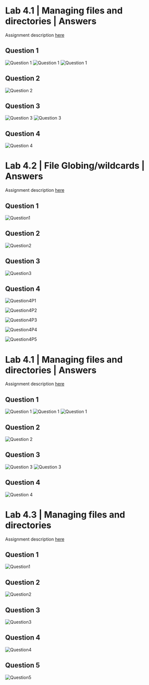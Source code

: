# Lab 4.1 | Managing files and directories | Answers
Assignment description [here](https://raw.githubusercontent.com/ra559/cis106/main/labs/lab4.1.md)

## Question 1
![Question 1](/imgs/lab4-1imgs/Q1-1.png)
![Question 1](/imgs/lab4-1imgs/Q1-2.png)
![Question 1](/imgs/lab4-1imgs/Q1-3.png)
## Question 2
![Question 2](/imgs/lab4-1imgs/Q2.png)

## Question 3
![Question 3](/imgs/lab4-1imgs/Q3-1.png)
![Question 3](/imgs/lab4-1imgs/Q3-1.png)

## Question 4
![Question 4](/imgs/lab4-1imgs/Q4.png)

# Lab 4.2 | File Globing/wildcards | Answers
Assignment description [here](https://raw.githubusercontent.com/ra559/cis106/main/labs/lab4.2.md)

## Question 1
![Question1](/imgs/lab4-2imgs/Question1.png)

## Question 2
![Question2](/imgs/lab4-2imgs/Question2.png)

## Question 3
![Question3](/imgs/lab4-2imgs/Question3.png)

## Question 4
![Question4P1](/imgs/lab4-2imgs/Question4P1.png)

![Question4P2](/imgs/lab4-2imgs/Question4P2.png)

![Question4P3](/imgs/lab4-2imgs/Question4P3.png)

![Question4P4](/imgs/lab4-2imgs/Question4P4.png)

![Question4P5](/imgs/lab4-2imgs/Question4P5.png)

# Lab 4.1 | Managing files and directories | Answers
Assignment description [here](https://raw.githubusercontent.com/ra559/cis106/main/labs/lab4.1.md)

## Question 1
![Question 1](/imgs/lab4-1imgs/Q1-1.png)
![Question 1](/imgs/lab4-1imgs/Q1-2.png)
![Question 1](/imgs/lab4-1imgs/Q1-3.png)
## Question 2
![Question 2](/imgs/lab4-1imgs/Q2.png)

## Question 3
![Question 3](/imgs/lab4-1imgs/Q3-1.png)
![Question 3](/imgs/lab4-1imgs/Q3-1.png)

## Question 4
![Question 4](/imgs/lab4-1imgs/Q4.png)

# Lab 4.3 | Managing files and directories
Assignment description [here](https://github.com/ra559/cis106/blob/main/labs/lab4.3.md)

## Question 1
![Question1](/imgs/lab4-3imgs/Question1.png)

## Question 2
![Question2](/imgs/lab4-3imgs/Question2.png)

## Question 3
![Question3](/imgs/lab4-3imgs/Question3.png)

## Question 4
![Question4](/imgs/lab4-3imgs/Question4.png)

## Question 5
![Question5](/imgs/lab4-3imgs/Question5.png)